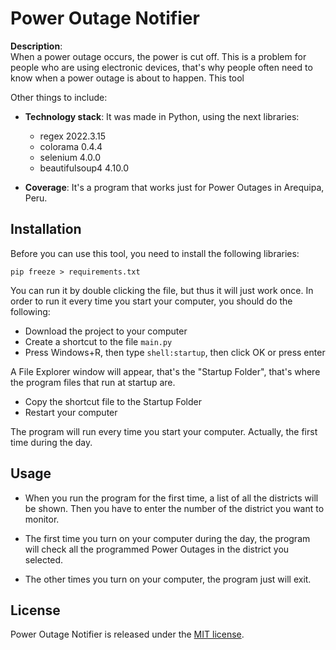# Power Outage Notifier

**Description**:  
When a power outage occurs, the power is cut off. This is a problem for people who are using electronic devices, that's why people often need to know when a power outage is about to happen.
This tool 

Other things to include:

  - **Technology stack**: It was made in Python, using the next libraries:
    
    - regex 2022.3.15
    - colorama 0.4.4
    - selenium 4.0.0
    - beautifulsoup4 4.10.0

  - **Coverage**: It's a program that works just for Power Outages in Arequipa, Peru.

## Installation
Before you can use this tool, you need to install the following libraries:
```
pip freeze > requirements.txt
```

You can run it by double clicking the file, but thus it will just work once. In order to run it every time you start your computer, you should do the following:
- Download the project to your computer
- Create a shortcut to the file `main.py`
- Press Windows+R, then type `shell:startup`, then click OK or press enter

A File Explorer window will appear, that's the "Startup Folder", that's where the program files that run at startup are.

- Copy the shortcut file to the Startup Folder
- Restart your computer

The program will run every time you start your computer. Actually, the first time during the day.

## Usage

- When you run the program for the first time, a list of all the districts will be shown. Then you have to enter the number of the district you want to monitor.


- The first time you turn on your computer during the day, the program will check all the programmed Power Outages in the district you selected.

- The other times you turn on your computer, the program just will exit.

## License
Power Outage Notifier is released under the [MIT license](https://opensource.org/licenses/MIT).